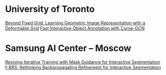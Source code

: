 # University of Toronto
[Beyond Fixed Grid: Learning Geometric Image Representation with a Deformable Grid](https://arxiv.org/pdf/2008.09269.pdf)
[Fast Interactive Object Annotation with Curve-GCN](https://arxiv.org/pdf/1903.06874.pdf)

# Samsung AI Center – Moscow
[Reviving Iterative Training with Mask Guidance for Interactive Segmentation](https://arxiv.org/pdf/2102.06583.pdf)
[f-BRS: Rethinking Backpropagating Refinement for Interactive Segmentation](https://arxiv.org/pdf/2001.10331.pdf)
